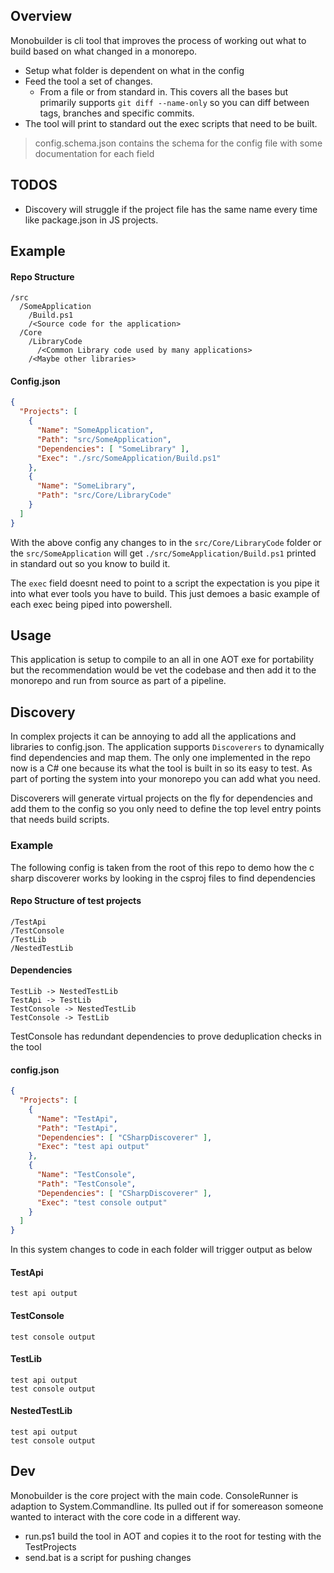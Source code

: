 ## Overview

Monobuilder is cli tool that improves the process of working out what to build based on what changed in a monorepo.
- Setup what folder is dependent on what in the config
- Feed the tool a set of changes. 
  - From a file or from standard in. This covers all the bases but primarily supports `git diff --name-only` so you can diff between tags, branches and specific commits.
- The tool will print to standard out the exec scripts that need to be built.

> config.schema.json contains the schema for the config file with some documentation for each field

## TODOS
- Discovery will struggle if the project file has the same name every time like package.json in JS projects.

## Example

#### Repo Structure
```
/src
  /SomeApplication
    /Build.ps1
    /<Source code for the application>
  /Core
    /LibraryCode
      /<Common Library code used by many applications>
    /<Maybe other libraries>
```

#### Config.json 
```JSON
{
  "Projects": [
    {
      "Name": "SomeApplication",
      "Path": "src/SomeApplication",
      "Dependencies": [ "SomeLibrary" ],
      "Exec": "./src/SomeApplication/Build.ps1"
    },
    {
      "Name": "SomeLibrary",
      "Path": "src/Core/LibraryCode"
    }
  ]
}
```

With the above config any changes to in the `src/Core/LibraryCode` folder or the `src/SomeApplication` will get `./src/SomeApplication/Build.ps1` printed in standard out so you know to build it.

The `exec` field doesnt need to point to a script the expectation is you pipe it into what ever tools you have to build. This just demoes a basic example of each exec being piped into powershell.

## Usage
This application is setup to compile to an all in one AOT exe for portability but the recommendation would be vet the codebase and then add it to the monorepo and run from source as part of a pipeline.

## Discovery
In complex projects it can be annoying to add all the applications and libraries to config.json. The application supports `Discoverers` to dynamically find dependencies and map them. The only one implemented in the repo now
is a C# one because its what the tool is built in so its easy to test. As part of porting the system into your monorepo you can add what you need.

Discoverers will generate virtual projects on the fly for dependencies and add them to the config so you only need to define the top level entry points that needs build scripts.

### Example

The following config is taken from the root of this repo to demo how the c sharp discoverer works by looking in the csproj files to find dependencies

#### Repo Structure of test projects
```
/TestApi
/TestConsole
/TestLib
/NestedTestLib
```

#### Dependencies
```
TestLib -> NestedTestLib
TestApi -> TestLib
TestConsole -> NestedTestLib
TestConsole -> TestLib
```

TestConsole has redundant dependencies to prove deduplication checks in the tool

#### config.json
```JSON
{
  "Projects": [
    {
      "Name": "TestApi",
      "Path": "TestApi",
      "Dependencies": [ "CSharpDiscoverer" ],
      "Exec": "test api output"
    },
    {
      "Name": "TestConsole",
      "Path": "TestConsole",
      "Dependencies": [ "CSharpDiscoverer" ],
      "Exec": "test console output"
    }
  ]
}
```

In this system changes to code in each folder will trigger output as below

#### TestApi
```
test api output
```

#### TestConsole
```
test console output
```

#### TestLib
```
test api output
test console output
```

#### NestedTestLib
```
test api output
test console output
```

## Dev

Monobuilder is the core project with the main code. ConsoleRunner is adaption to System.Commandline. Its pulled out if for somereason someone wanted to interact with the core code in a different way.

- run.ps1 build the tool in AOT and copies it to the root for testing with the TestProjects
- send.bat is a script for pushing changes
